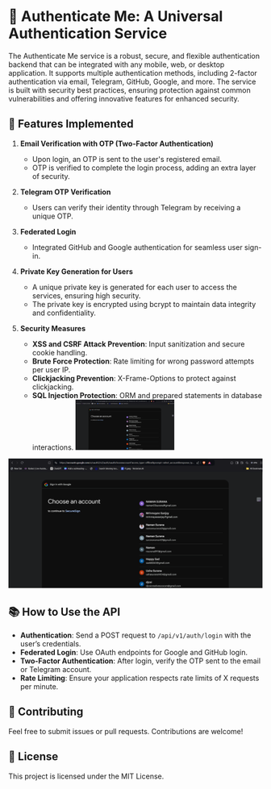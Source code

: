 # 🤝 Authenticate Me: A Universal Authentication Service

The Authenticate Me service is a robust, secure, and flexible authentication backend that can be integrated with any mobile, web, or desktop application. It supports multiple authentication methods, including 2-factor authentication via email, Telegram, GitHub, Google, and more. The service is built with security best practices, ensuring protection against common vulnerabilities and offering innovative features for enhanced security.

## 🌟 Features Implemented

1. **Email Verification with OTP (Two-Factor Authentication)**
   - Upon login, an OTP is sent to the user's registered email.
   - OTP is verified to complete the login process, adding an extra layer of security.
  
2. **Telegram OTP Verification**
   - Users can verify their identity through Telegram by receiving a unique OTP.

3. **Federated Login**
   - Integrated GitHub and Google authentication for seamless user sign-in.

4. **Private Key Generation for Users**
   - A unique private key is generated for each user to access the services, ensuring high security.
   - The private key is encrypted using bcrypt to maintain data integrity and confidentiality.

5. **Security Measures**
   - **XSS and CSRF Attack Prevention**: Input sanitization and secure cookie handling.
   - **Brute Force Protection**: Rate limiting for wrong password attempts per user IP.
   - **Clickjacking Prevention**: X-Frame-Options to protect against clickjacking.
   - **SQL Injection Protection**: ORM and prepared statements in database interactions.
     <img src="images/google_auth.png" alt="Two-Factor Authentication" height="100" />

![Google authentication](images/google_auth.png)


## 📚 How to Use the API

- **Authentication**: Send a POST request to `/api/v1/auth/login` with the user’s credentials.
- **Federated Login**: Use OAuth endpoints for Google and GitHub login.
- **Two-Factor Authentication**: After login, verify the OTP sent to the email or Telegram account.
- **Rate Limiting**: Ensure your application respects rate limits of X requests per minute.

## 🤝 Contributing

Feel free to submit issues or pull requests. Contributions are welcome!

## 📄 License

This project is licensed under the MIT License.
